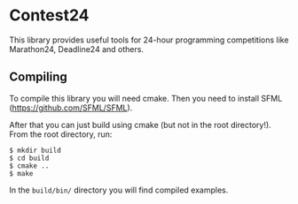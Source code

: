 # Contest24
This library provides useful tools for 24-hour programming competitions like
Marathon24, Deadline24 and others.

## Compiling
To compile this library you will need cmake. Then you need to install SFML
(https://github.com/SFML/SFML).

After that you can just build using cmake (but not in the root directory!).
From the root directory, run:
<pre>
<code>$ mkdir build
$ cd build
$ cmake ..
$ make
</code></pre>

In the <code>build/bin/</code> directory you will find compiled examples.
